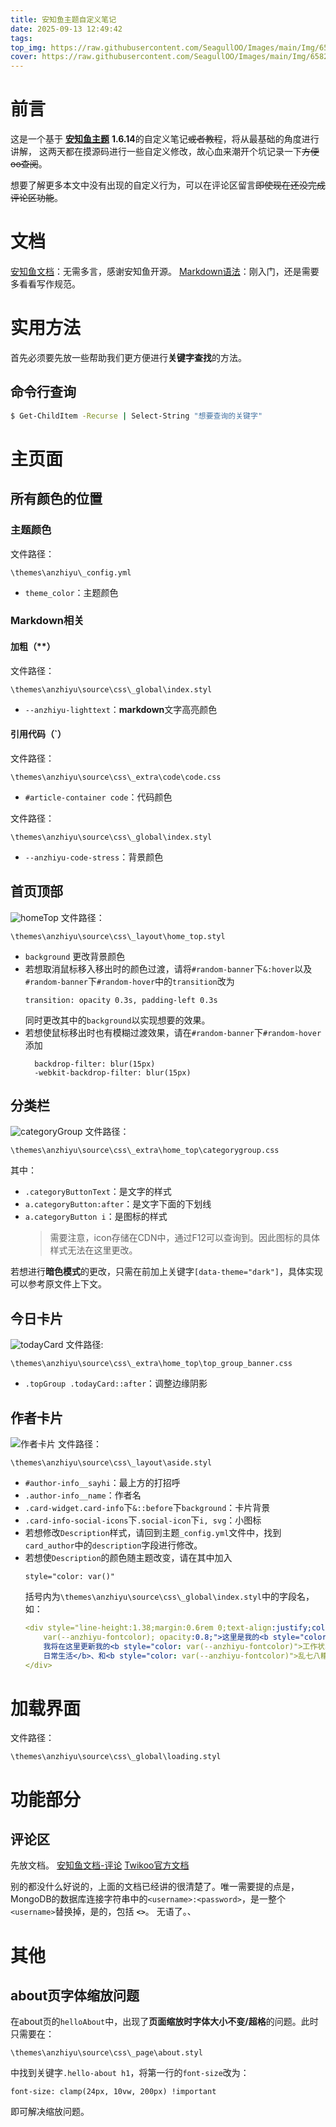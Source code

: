 ```yaml
---
title: 安知鱼主题自定义笔记
date: 2025-09-13 12:49:42
tags:
top_img: https://raw.githubusercontent.com/SeagullOO/Images/main/Img/658277d773c29a145adf0d05055ce477_4298679859740980134.webp
cover: https://raw.githubusercontent.com/SeagullOO/Images/main/Img/658277d773c29a145adf0d05055ce477_4298679859740980134.webp
---
```


# 前言
这是一个基于 **[安知鱼主题](https://github.com/anzhiyu-c/hexo-theme-anzhiyu)** **1.6.14**的自定义笔记~~或者教程~~，将从最基础的角度进行讲解，
这两天都在摸源码进行一些自定义修改，故心血来潮开个坑记录一下~~方便oo查阅~~。

想要了解更多本文中没有出现的自定义行为，可以在评论区留言~~即使现在还没完成评论区功能~~。

# 文档
[安知鱼文档](https://docs.anheyu.com/intro.html)：无需多言，感谢安知鱼开源。
[Markdown语法](https://docs.github.com/zh/get-started/writing-on-github/getting-started-with-writing-and-formatting-on-github/basic-writing-and-formatting-syntax#styling-text)：刚入门，还是需要多看看写作规范。

# 实用方法
首先必须要先放一些帮助我们更方便进行**关键字查找**的方法。

## 命令行查询
```bash
$ Get-ChildItem -Recurse | Select-String "想要查询的关键字"
```

# 主页面

## 所有颜色的位置
### 主题颜色
文件路径：
```file
\themes\anzhiyu\_config.yml
```
- `theme_color`：主题颜色

### Markdown相关
#### 加粗（**）
文件路径：
```file
\themes\anzhiyu\source\css\_global\index.styl
```
- `--anzhiyu-lighttext`：**markdown**文字高亮颜色

#### 引用代码（`）
文件路径：
```
\themes\anzhiyu\source\css\_extra\code\code.css
```
- `#article-container code`：代码颜色

文件路径：
```file
\themes\anzhiyu\source\css\_global\index.styl
```
- `--anzhiyu-code-stress`：背景颜色

## 首页顶部
![homeTop](https://raw.githubusercontent.com/SeagullOO/Images/main/Img/20250913155307053.png)
文件路径：
```file
\themes\anzhiyu\source\css\_layout\home_top.styl
```
- `background` 更改背景颜色
- 若想取消鼠标移入移出时的颜色过渡，请将`#random-banner`下`&:hover`以及`#random-banner`下`#random-hover`中的`transition`改为
  ```stylus
  transition: opacity 0.3s, padding-left 0.3s
  ```
  同时更改其中的`background`以实现想要的效果。
- 若想使鼠标移出时也有模糊过渡效果，请在`#random-banner`下`#random-hover`添加
  ```stylus
    backdrop-filter: blur(15px)
    -webkit-backdrop-filter: blur(15px)
  ```

## 分类栏
![categoryGroup](https://raw.githubusercontent.com/SeagullOO/Images/main/Img/20250913130250906.png)
文件路径：
```file
\themes\anzhiyu\source\css\_extra\home_top\categorygroup.css
```
其中：
- `.categoryButtonText`：是文字的样式
- `a.categoryButton:after`：是文字下面的下划线
- `a.categoryButton i`：是图标的样式
    > 需要注意，icon存储在CDN中，通过F12可以查询到。因此图标的具体样式无法在这里更改。

若想进行**暗色模式**的更改，只需在前加上关键字`[data-theme="dark"]`，具体实现可以参考原文件上下文。

## 今日卡片
![todayCard](https://raw.githubusercontent.com/SeagullOO/Images/main/Img/20250913135500266.png)
文件路径:
```file
\themes\anzhiyu\source\css\_extra\home_top\top_group_banner.css
```
- `.topGroup .todayCard::after`：调整边缘阴影

## 作者卡片
![作者卡片](https://raw.githubusercontent.com/SeagullOO/Images/main/Img/20250913172242078.png)
文件路径：
``` file
\themes\anzhiyu\source\css\_layout\aside.styl
```
- `#author-info__sayhi`：最上方的打招呼
- `.author-info__name`：作者名
- `.card-widget.card-info`下`&::before`下`background`：卡片背景
- `.card-info-social-icons`下`.social-icon`下`i, svg`：小图标
- 若想修改`Description`样式，请回到主题`_config.yml`文件中，找到`card_author`中的`description`字段进行修改。
- 若想使`Description`的颜色随主题改变，请在其中加入
    ```
    style="color: var()"
    ```
    括号内为`\themes\anzhiyu\source\css\_global\index.styl`中的字段名，如： 
    ```yml
    <div style="line-height:1.38;margin:0.6rem 0;text-align:justify;color: 
        var(--anzhiyu-fontcolor); opacity:0.8;">这里是我的<b style="color: var(--anzhiyu-fontcolor)">赛博日记</b>。<br>
        我将在这里更新我的<b style="color: var(--anzhiyu-fontcolor)">工作状况</b>、<b style="color: var(--anzhiyu-fontcolor)">
        日常生活</b>、和<b style="color: var(--anzhiyu-fontcolor)">乱七八糟的一些东西</b>。
    </div>
    ```

# 加载界面
文件路径：
```
\themes\anzhiyu\source\css\_global\loading.styl
```

# 功能部分

## 评论区
先放文档。
[安知鱼文档-评论](https://docs.anheyu.com/advanced/#%E8%AF%84%E8%AE%BA)
[Twikoo官方文档](https://twikoo.js.org/frontend.html)

别的都没什么好说的，上面的文档已经讲的很清楚了。唯一需要提的点是，MongoDB的数据库连接字符串中的`<username>:<password>`，是一整个`<username>`替换掉，是的，包括 **`<>`**。
无语了。、

# 其他

## about页字体缩放问题
在about页的`helloAbout`中，出现了**页面缩放时字体大小不变/超格**的问题。此时只需要在：
```file
\themes\anzhiyu\source\css\_page\about.styl
```
中找到关键字`.hello-about h1`，将第一行的`font-size`改为：
```stylus
font-size: clamp(24px, 10vw, 200px) !important
```
即可解决缩放问题。